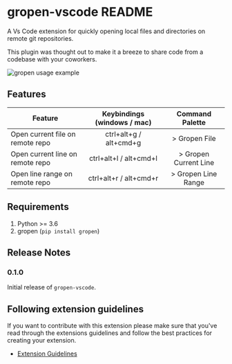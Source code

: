 # gropen-vscode README

A Vs Code extension for quickly opening local files and directories on remote git repositories.

This plugin was thought out to make it a breeze to share code from a codebase with your coworkers.

![gropen usage example](usage.gif)

## Features

| Feature                          | Keybindings (windows / mac) | Command Palette       |
| -------------------------------- |:---------------------------:| :--------------------:|
| Open current file on remote repo | ctrl+alt+g / alt+cmd+g      | > Gropen File         |
| Open current line on remote repo | ctrl+alt+l / alt+cmd+l      | > Gropen Current Line |
| Open line range on remote repo   | ctrl+alt+r / alt+cmd+r      | > Gropen Line Range   |

## Requirements

1. Python >= 3.6
2. gropen (`pip install gropen`)

## Release Notes

### 0.1.0

Initial release of `gropen-vscode`.

## Following extension guidelines

If you want to contribute with this extension please make sure that you've read through the extensions guidelines
and follow the best practices for creating your extension.

* [Extension Guidelines](https://code.visualstudio.com/api/references/extension-guidelines)